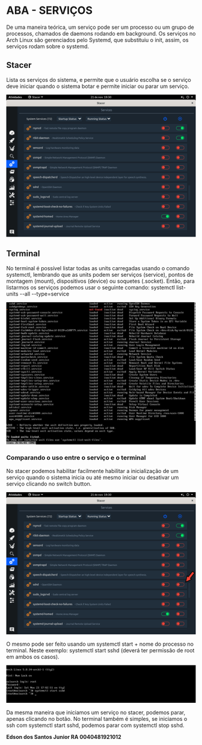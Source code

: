 # ABA - SERVIÇOS

<p align="justify">
  
De uma maneira teórica, um serviço pode ser um processo ou um grupo de processos, chamados de daemons rodando em background.
Os serviços no Arch Linux são gerenciados pelo Systemd, que substituiu o init, assim, os serviços rodam sobre o systemd.

## Stacer

Lista os serviços do sistema, e permite que o usuário escolha se o serviço deve iniciar quando o sistema botar e permite iniciar ou parar um serviço.

<img src="docs/Edson/images/stacer-services.png">

## Terminal

No terminal é possível listar todas as units carregadas usando o comando systemctl, lembrando que as units podem ser serviços (service), pontos de montagem (mount), dispositivos (device) ou soquetes (.socket). Então, para listarmos os serviços podemos usar o seguinte comando:
systemctl list-units --all --type=service


<img src="docs/Edson/images/terminal-services.png">

### Comparando o uso entre o serviço e o terminal

No stacer podemos habilitar facilmente habilitar a inicialização de um serviço quando o sistema inicia ou até mesmo iniciar ou desativar um serviço clicando no switch button.

<img src="docs/Edson/images/stacer-initialize-ssh.png">

O mesmo pode ser feito usando um systemctl start + nome do processo no terminal. Neste exemplo: systemctl start sshd (deverá ter permissão de root em ambos os casos).

<img src="docs/Edson/images/terminal-initialize-ssh.png">

Da mesma maneira que iniciamos um serviço no stacer, podemos parar, apenas clicando no botão. No terminal também é simples, se iniciamos o ssh com systemctl start sshd, podemos parar com systemctl stop sshd.


<strong>Edson dos Santos Junior RA 0040481921012</strong>
</p>